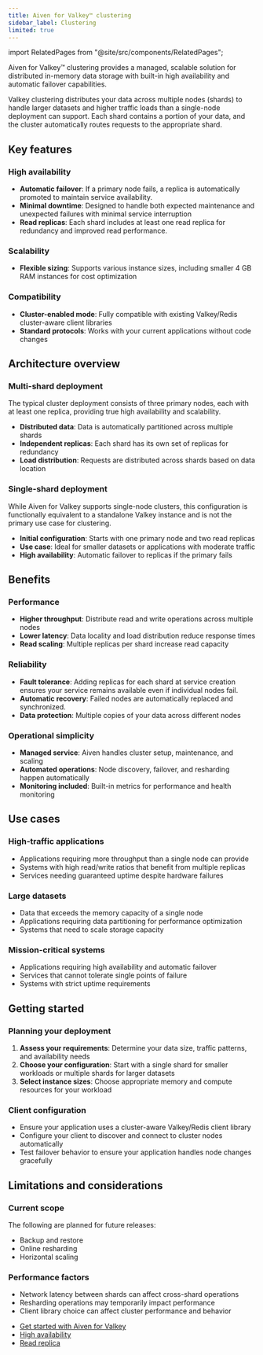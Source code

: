 ```yaml
---
title: Aiven for Valkey™ clustering
sidebar_label: Clustering
limited: true
---
```


import RelatedPages from "@site/src/components/RelatedPages";

Aiven for Valkey™ clustering provides a managed, scalable solution for distributed in-memory data storage with built-in high availability and automatic failover capabilities.

Valkey clustering distributes your data across multiple nodes (shards) to handle larger
datasets and higher traffic loads than a single-node deployment can support. Each shard
contains a portion of your data, and the cluster automatically routes requests to the
appropriate shard.

## Key features

### High availability

- **Automatic failover**: If a primary node fails, a replica is automatically promoted to
  maintain service availability.
- **Minimal downtime**: Designed to handle both expected maintenance and unexpected
  failures with minimal service interruption
- **Read replicas**: Each shard includes at least one read replica for redundancy and
  improved read performance.

### Scalability

- **Flexible sizing**: Supports various instance sizes, including smaller 4 GB RAM
  instances for cost optimization

### Compatibility

- **Cluster-enabled mode**: Fully compatible with existing Valkey/Redis cluster-aware
  client libraries
- **Standard protocols**: Works with your current applications without code changes

## Architecture overview

### Multi-shard deployment

The typical cluster deployment consists of three primary nodes, each with at least one
replica, providing true high availability and scalability.

- **Distributed data**: Data is automatically partitioned across multiple shards
- **Independent replicas**: Each shard has its own set of replicas for redundancy
- **Load distribution**: Requests are distributed across shards based on data location

### Single-shard deployment

While Aiven for Valkey supports single-node clusters, this configuration is functionally
equivalent to a standalone Valkey instance and is not the primary use case for clustering.

- **Initial configuration**: Starts with one primary node and two read replicas
- **Use case**: Ideal for smaller datasets or applications with moderate traffic
- **High availability**: Automatic failover to replicas if the primary fails

## Benefits

### Performance

- **Higher throughput**: Distribute read and write operations across multiple nodes
- **Lower latency**: Data locality and load distribution reduce response times
- **Read scaling**: Multiple replicas per shard increase read capacity

### Reliability

- **Fault tolerance**: Adding replicas for each shard at service creation ensures your
  service remains available even if individual nodes fail.
- **Automatic recovery**: Failed nodes are automatically replaced and synchronized.
- **Data protection**: Multiple copies of your data across different nodes

### Operational simplicity

- **Managed service**: Aiven handles cluster setup, maintenance, and scaling
- **Automated operations**: Node discovery, failover, and resharding happen automatically
- **Monitoring included**: Built-in metrics for performance and health monitoring

## Use cases

### High-traffic applications

- Applications requiring more throughput than a single node can provide
- Systems with high read/write ratios that benefit from multiple replicas
- Services needing guaranteed uptime despite hardware failures

### Large datasets

- Data that exceeds the memory capacity of a single node
- Applications requiring data partitioning for performance optimization
- Systems that need to scale storage capacity

### Mission-critical systems

- Applications requiring high availability and automatic failover
- Services that cannot tolerate single points of failure
- Systems with strict uptime requirements

## Getting started

### Planning your deployment

1. **Assess your requirements**: Determine your data size, traffic patterns, and
   availability needs
1. **Choose your configuration**: Start with a single shard for smaller workloads or
   multiple shards for larger datasets
1. **Select instance sizes**: Choose appropriate memory and compute resources for your
   workload

### Client configuration

- Ensure your application uses a cluster-aware Valkey/Redis client library
- Configure your client to discover and connect to cluster nodes automatically
- Test failover behavior to ensure your application handles node changes gracefully

## Limitations and considerations

### Current scope

The following are planned for future releases:

- Backup and restore
- Online resharding
- Horizontal scaling

### Performance factors

- Network latency between shards can affect cross-shard operations
- Resharding operations may temporarily impact performance
- Client library choice can affect cluster performance and behavior

<RelatedPages/>

- [Get started with Aiven for Valkey](/docs/products/valkey/get-started)
- [High availability](/docs/products/valkey/concepts/high-availability)
- [Read replica](/docs/products/valkey/concepts/read-replica)
